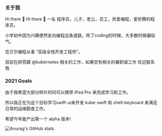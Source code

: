 ### 关于我

Hi there 👋
Hi there 👋
一名 程序员，儿子，老公，员工，热爱编程，爱折腾的程序员。

小学初中因为兴趣使然走向编程这条道路，除了coding的时候，大多数时候偏俗气。

在贝尔编程从事 “高级全栈开发工程师”。

目前在研究跟 @kubernetes 相关的工作，如果您有相关的兼职或工作 欢迎联系我

### 2021 Goals

由于我希望大部分碎片时间可以携带 iPad Pro 来完成学习和工作。

所以我正在为这个目标学习swift-ui来开发 kube-swift 和 shell-keyboard 来满足日常的运维勘查工作。

希望今年能产出第一个 alpha 版本!

![Anurag's GitHub stats](https://github-readme-stats.vercel.app/api?username=HongjiangHuang&show_icons=true&theme=radical)
